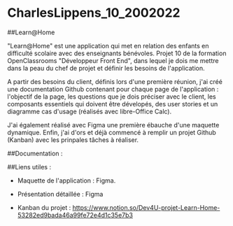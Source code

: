 # CharlesLippens_10_2002022

##Learn@Home

"Learn@Home" est une application qui met en relation des enfants en difficulté scolaire avec des enseignants bénévoles. Projet 10 de la formation OpenClassrooms "Développeur Front End", dans lequel je dois me mettre dans la peau du chef de projet et définir les besoins de l'application.

A partir des besoins du client, définis lors d'une première réunion, j'ai créé une documentation Github contenant pour chaque page de l'application : l'objectif de la page, les questions que je dois préciser avec le client, les composants essentiels qui doivent être dévelopés, des user stories et un diagramme cas d'usage (réalisés avec libre-Office Calc).

J'ai également réalisé avec Figma une première ébauche d'une maquette dynamique. Enfin, j'ai d'ors et déjà commencé à remplir un projet Github (Kanban) avec les prinpales tâches à réaliser.

##Documentation :


##Liens utiles :

- Maquette de l'application : Figma.

- Présentation détaillée : Figma

- Kanban du projet : https://www.notion.so/Dev4U-projet-Learn-Home-53282ed9bada46a99fe72e4d1c35e7b3

